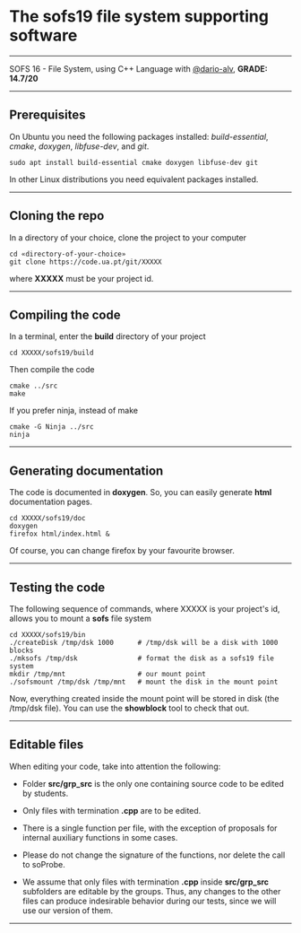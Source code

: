 # The **sofs19** file system supporting software

******
SOFS 16 - File System, using C++ Language with [@dario-alv](https://github.com/dario-alv), **GRADE: 14.7/20**
******

## Prerequisites

On Ubuntu you need the following packages installed: 
_build-essential_, _cmake_, _doxygen_, _libfuse-dev_, and _git_.

```
sudo apt install build-essential cmake doxygen libfuse-dev git
```

In other Linux distributions you need equivalent packages installed.

******

## Cloning the repo

In a directory of your choice, clone the project to your computer

```
cd «directory-of-your-choice»
git clone https://code.ua.pt/git/XXXXX
```

where **XXXXX** must be your project id.

******

## Compiling the code

In a terminal, enter the **build** directory of your project

```
cd XXXXX/sofs19/build
```

Then compile the code

```
cmake ../src
make
```

If you prefer ninja, instead of make

```
cmake -G Ninja ../src
ninja
```

******

## Generating documentation

The code is documented in **doxygen**. So, you can easily generate **html** documentation pages.

```
cd XXXXX/sofs19/doc
doxygen
firefox html/index.html &
```

Of course, you can change firefox by your favourite browser.

******

## Testing the code

The following sequence of commands, where XXXXX is your project's id, allows you to mount a **sofs** file system

```
cd XXXXX/sofs19/bin
./createDisk /tmp/dsk 1000      # /tmp/dsk will be a disk with 1000 blocks
./mksofs /tmp/dsk               # format the disk as a sofs19 file system
mkdir /tmp/mnt                  # our mount point
./sofsmount /tmp/dsk /tmp/mnt   # mount the disk in the mount point
```
Now, everything created inside the mount point will be stored in disk (the /tmp/dsk file). You can use the **showblock** tool to check that out.

******

## Editable files

When editing your code, take into attention the following:

- Folder **src/grp_src** is the only one containing source code to be edited by students.

- Only files with termination **.cpp** are to be edited.

- There is a single function per file, with the exception of proposals for internal auxiliary functions in some cases.

- Please do not change the signature of the functions, nor delete the call to soProbe.

- We assume that only files with termination **.cpp** inside **src/grp_src** subfolders are editable by the groups. Thus, any changes to the other files can produce indesirable behavior during our tests, since we will use our version of them.

******
